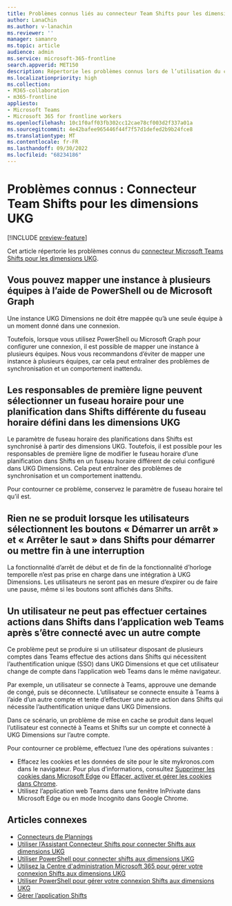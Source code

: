 ```yaml
---
title: Problèmes connus liés au connecteur Team Shifts pour les dimensions UKG
author: LanaChin
ms.author: v-lanachin
ms.reviewer: ''
manager: samanro
ms.topic: article
audience: admin
ms.service: microsoft-365-frontline
search.appverid: MET150
description: Répertorie les problèmes connus lors de l’utilisation du connecteur Team Shifts pour les dimensions UKG pour intégrer Shifts à UKG Dimensions.
ms.localizationpriority: high
ms.collection:
- M365-collaboration
- m365-frontline
appliesto:
- Microsoft Teams
- Microsoft 365 for frontline workers
ms.openlocfilehash: 10c1f0aff03fb302cc12cae78cf003d2f337a01a
ms.sourcegitcommit: 4e42bafee965446f44f7f57d1defed2b9b24fce8
ms.translationtype: MT
ms.contentlocale: fr-FR
ms.lasthandoff: 09/30/2022
ms.locfileid: "68234186"
---
```

# <a name="known-issues-team-shifts-connector-for-ukg-dimensions"></a>Problèmes connus : Connecteur Team Shifts pour les dimensions UKG

[!INCLUDE [preview-feature](includes/preview-feature.md)]

Cet article répertorie les problèmes connus du [connecteur Microsoft Teams Shifts pour les dimensions UKG](shifts-connectors.md#microsoft-teams-shifts-connector-for-ukg-dimensions).

## <a name="you-can-map-an-instance-to-more-than-one-team-using-powershell-or-microsoft-graph"></a>Vous pouvez mapper une instance à plusieurs équipes à l’aide de PowerShell ou de Microsoft Graph

Une instance UKG Dimensions ne doit être mappée qu’à une seule équipe à un moment donné dans une connexion.

Toutefois, lorsque vous utilisez PowerShell ou Microsoft Graph pour configurer une connexion, il est possible de mapper une instance à plusieurs équipes. Nous vous recommandons d’éviter de mapper une instance à plusieurs équipes, car cela peut entraîner des problèmes de synchronisation et un comportement inattendu.

## <a name="frontline-managers-can-select-a-time-zone-for-a-schedule-in-shifts-thats-different-from-the-time-zone-thats-set-in-ukg-dimensions"></a>Les responsables de première ligne peuvent sélectionner un fuseau horaire pour une planification dans Shifts différente du fuseau horaire défini dans les dimensions UKG

Le paramètre de fuseau horaire des planifications dans Shifts est synchronisé à partir des dimensions UKG. Toutefois, il est possible pour les responsables de première ligne de modifier le fuseau horaire d’une planification dans Shifts en un fuseau horaire différent de celui configuré dans UKG Dimensions. Cela peut entraîner des problèmes de synchronisation et un comportement inattendu.

Pour contourner ce problème, conservez le paramètre de fuseau horaire tel qu’il est.

## <a name="nothing-happens-when-users-select-the-start-a-break-and-end-break-buttons-in-shifts-to-start-or-end-a-break"></a>Rien ne se produit lorsque les utilisateurs sélectionnent les boutons « Démarrer un arrêt » et « Arrêter le saut » dans Shifts pour démarrer ou mettre fin à une interruption

La fonctionnalité d’arrêt de début et de fin de la fonctionnalité d’horloge temporelle n’est pas prise en charge dans une intégration à UKG Dimensions. Les utilisateurs ne seront pas en mesure d’expirer ou de faire une pause, même si les boutons sont affichés dans Shifts.

## <a name="a-user-cant-perform-some-actions-in-shifts-in-the-teams-web-app-after-signing-in-with-a-different-account"></a>Un utilisateur ne peut pas effectuer certaines actions dans Shifts dans l’application web Teams après s’être connecté avec un autre compte

Ce problème peut se produire si un utilisateur disposant de plusieurs comptes dans Teams effectue des actions dans Shifts qui nécessitent l’authentification unique (SSO) dans UKG Dimensions et que cet utilisateur change de compte dans l’application web Teams dans le même navigateur.

Par exemple, un utilisateur se connecte à Teams, approuve une demande de congé, puis se déconnecte. L’utilisateur se connecte ensuite à Teams à l’aide d’un autre compte et tente d’effectuer une autre action dans Shifts qui nécessite l’authentification unique dans UKG Dimensions.

Dans ce scénario, un problème de mise en cache se produit dans lequel l’utilisateur est connecté à Teams et Shifts sur un compte et connecté à UKG Dimensions sur l’autre compte.

Pour contourner ce problème, effectuez l’une des opérations suivantes :

- Effacez les cookies et les données de site pour le site mykronos.com dans le navigateur. Pour plus d’informations, consultez [Supprimer les cookies dans Microsoft Edge](https://support.microsoft.com/microsoft-edge/delete-cookies-in-microsoft-edge-63947406-40ac-c3b8-57b9-2a946a29ae09) ou [Effacer, activer et gérer les cookies dans Chrome](https://support.google.com/chrome/answer/95647).
- Utilisez l’application web Teams dans une fenêtre InPrivate dans Microsoft Edge ou en mode Incognito dans Google Chrome.

## <a name="related-articles"></a>Articles connexes

- [Connecteurs de Plannings](shifts-connectors.md)
- [Utiliser l’Assistant Connecteur Shifts pour connecter Shifts aux dimensions UKG](shifts-connector-wizard-ukg.md)
- [Utiliser PowerShell pour connecter shifts aux dimensions UKG](shifts-connector-ukg-powershell-setup.md)
- [Utilisez la Centre d'administration Microsoft 365 pour gérer votre connexion Shifts aux dimensions UKG](shifts-connector-ukg-admin-center-manage.md)
- [Utiliser PowerShell pour gérer votre connexion Shifts aux dimensions UKG](shifts-connector-ukg-powershell-manage.md)
- [Gérer l’application Shifts](/microsoftteams/expand-teams-across-your-org/shifts/manage-the-shifts-app-for-your-organization-in-teams?bc=/microsoft-365/frontline/breadcrumb/toc.json&toc=/microsoft-365/frontline/toc.json)
